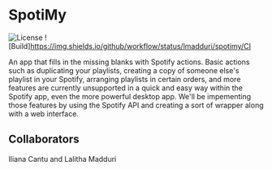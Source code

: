 # SpotiMy
![License](https://img.shields.io/github/license/lmadduri/spotimy)
![Build]https://img.shields.io/github/workflow/status/lmadduri/spotimy/CI

An app that fills in the missing blanks with Spotify actions. Basic actions such as duplicating your playlists, creating a copy of someone else's playlist in your Spotify, arranging playlists in certain orders, and more features are currently unsupported in a quick and easy way within the Spotify app, even the more powerful desktop app. We'll be impementing those features by using the Spotify API and creating a sort of wrapper along with a web interface.

## Collaborators

Iliana Cantu and Lalitha Madduri